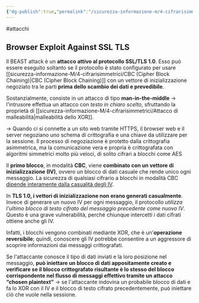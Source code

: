 ```yaml
---
{"dg-publish":true,"permalink":"/sicurezza-informazione-m/4-cifrarisimmetrici/beast-attack/"}
---
```


#attacchi 

## Browser Exploit Against SSL TLS

Il BEAST attack è un **attacco attivo al protocollo SSL/TLS 1.0**. Esso può essere eseguito soltanto se il protocollo è stato configurato per usare [[sicurezza-informazione-M/4-cifrarisimmetrici/CBC (Cipher Block Chaining)\|CBC (Cipher Block Chaining)]] con un vettore di inizializzazione negoziato tra le parti **prima dello scambio dei dati e prevedibile**.

Sostanzialmente, consiste in un attacco di tipo **man-in-the-middle** -> l'intrusore effettua un attacco con *testo in chiaro scelto*, sfruttando la proprietà di [[sicurezza-informazione-M/4-cifrarisimmetrici/Attacco di malleabilità\|malleabilità dello XOR]]. 

-> Quando ci si connette a un sito web tramite HTTPS, il browser web e il server negoziano uno schema di crittografia e una chiave da utilizzare per la sessione. Il processo di negoziazione è protetto dalla crittografia asimmetrica, ma la comunicazione vera e propria è crittografata con algoritmi simmetrici molto più veloci, di solito cifrari a blocchi come AES

Il **primo blocco**, in modalità **CBC**, viene **combinato con un vettore di inizializzazione (IV)**, ovvero un blocco di dati casuale che rende unico ogni messaggio. La sicurezza di qualsiasi cifrario a blocchi in modalità CBC <u>dipende interamente dalla casualità degli IV</u>.

In **TLS 1.0, i vettori di inizializzazione non erano generati casualmente**. Invece di generare un nuovo IV per ogni messaggio, il protocollo *utilizza l'ultimo blocco di testo cifrato del messaggio precedente come nuovo IV*. Questo è una grave vulnerabilità, perché chiunque intercetti i dati cifrati ottiene anche gli IV. 

Infatti, i blocchi vengono combinati mediante XOR, che è un'**operazione reversibile**; quindi, conoscere gli IV potrebbe consentire a un aggressore di scoprire informazioni dai messaggi crittografati.

Se l'attaccante conosce il tipo di dati inviati e la loro posizione nel messaggio, **può iniettare un blocco di dati appositamente creato e verificare se il blocco crittografato risultante è lo stesso del blocco corrispondente nel flusso di messaggi effettivo tramite un attacco “chosen plaintext”** -> se l'attaccante indovina un probabile blocco di dati e fa lo XOR con il IV e il blocco di testo cifrato precedentemente, può iniettare ciò che vuole nella sessione. 







